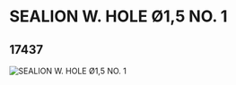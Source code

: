 # SEALION W. HOLE Ø1,5 NO. 1
## 17437
![SEALION W. HOLE Ø1,5 NO. 1](https://lc-www-live-s.legocdn.com/media/bricks/5/2/6071282.jpg)